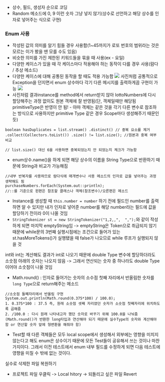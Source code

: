 - 상수, 필드, 생성자 순으로 코딩
- Random 메소드에 0, 9 이런 숫자 그냥 넣지 않기(상수로 선언하고 해당 상수를 인자로 넣어주는 식으로 구현)
### Enum 사용
- 작성된 값의 의미를 알기 힘들 경우 사용함(1~45까지가 로또 번호의 범위라는 것은 모르는 이가 봤을 땐 모를 수도 있음)
- 비슷한 의미를 가진 제한된 키워드들을 묶을 때 사용(ex - 요일)
- 다양한 케이스가 있을 때 각 케이스마다 적용해야 하는 동작이 다를 경우 사용(람다 / 추상 메소드)
- 다양한 케이스에 대해 공통된 동작을 할 때도 적용 가능함
![](Pasted%20image%2020231105225601.png)
사진처럼 공통적으로 Exception을 던지면서 enum 상수마다 각기 다른 메시지를 출력하게끔 구현이 가능
![](Pasted%20image%2020231106154628.png)
- 사진처럼 결과instance를 method에서 return받지 않아 lottoNumbers에 다시 할당해주는 과정 없이도 원본 객체에 잘 반영됨(단, 객체일때만 해당됨 primitiveType은 반영이 안 됨! - 아마 객체는 같은 것을 각기 다른 변수로 참조하는 방식으로 사용하지만 primitive Type 같은 경우 Scope마다 생성해주기 때문인 듯)
```
boolean hasDuplicates = list.stream() .distinct() // 중복 요소를 제거 .collect(Collectors.toList()) .size() != list.size(); //원본과 중복 여부 비교

// list.size() 대신 6을 사용하면 중복되었는지 안 되었는지 체크가 가능함
```
- enum상수.name()을 하게 되면 해당 상수의 이름을 String Type으로 반환하기 때문에 String과 비교가 가능해짐

```
//내부 반복자를 사용하므로 람다식에 매개변수나 사용 메소드의 인자로 값을 넣어주는 과정 생략해도 됨
purchaseNumbers.forEach(System.out::println);
//::를 기준으로 왼편은 참조할 클래스나 객체(참조변수)/오른편은 메소드
```
- Instance를 생성할 때 `this.number = number` 하기 전에 필드인 number를 출력하면 알 수 있지만 내가 인자로 넣어준 number를 해당 number라는 필드에 값을 할당하기 전이라 0이 나올 것임
- `StringTokenizer st = new StringTokenizer("1,2,,",  ",");`와 같이 작성하게 되면 마지막 emptyString임
-> emptyString은 Token으로 취급되지 않기 때문에 while문의 3번째 실행시점에는 조건으로 들어가 있는 st.hasMoreTokens()가 실행됐을 때 false가 나오므로 while 루프가 실행되지 않을 것

int와 int는 계산해도 결과가 int로 나오기 때문에 double Type 변수에 할당하더라도 소숫점 아래의 숫자는 나오지 않음
-> 그래서 연산되는 숫자 중 하나라도 double Type이어야 소숫점이 나올 것임

- Math.round() : 인자로 들어가는 숫자의 소수점 첫째 자리에서 반올림한 숫자를 `long Type`으로 return해주는 메소드
```
//소숫점 둘째자리에서 반올림 구현
System.out.println(Math.round(0.375*100) / 100.0);
1. 0.375*100 : 37.5 즉, 원래 소숫점 셋째 자리였던 숫자가 소숫점 첫째자리에 위치하도록 곱해줌
2. /100.0 : 다시 원래 나타내고자 했던 숫자로 바꾸기 위해 100.0을 나눠줌(Math.round()가 반환한 long타입과 연산해야 되기 때문에 실수Type의 숫자와 계산해야 함 or 연산할 숫자 앞에 형변환을 해줘야 함) 
```
- Test할 때 다른 객체들은 모두 local scope에서 생성해서 외부에는 영향을 미치지 않는다고 해도 enum은 상수이기 때문에 모든 Test들이 공유해서 쓰는 것이나 마찬가지이다. 그래서 이전 테스트에서 enum 내부 필드를 수정하게 되면 다음 테스트에 영향을 미칠 수 밖에 없는 것이다.

실수로 삭제한 파일 복원하기
- 프로젝트 파일 우클릭 -> Local hitory -> 되돌리고 싶은 파일 Revert